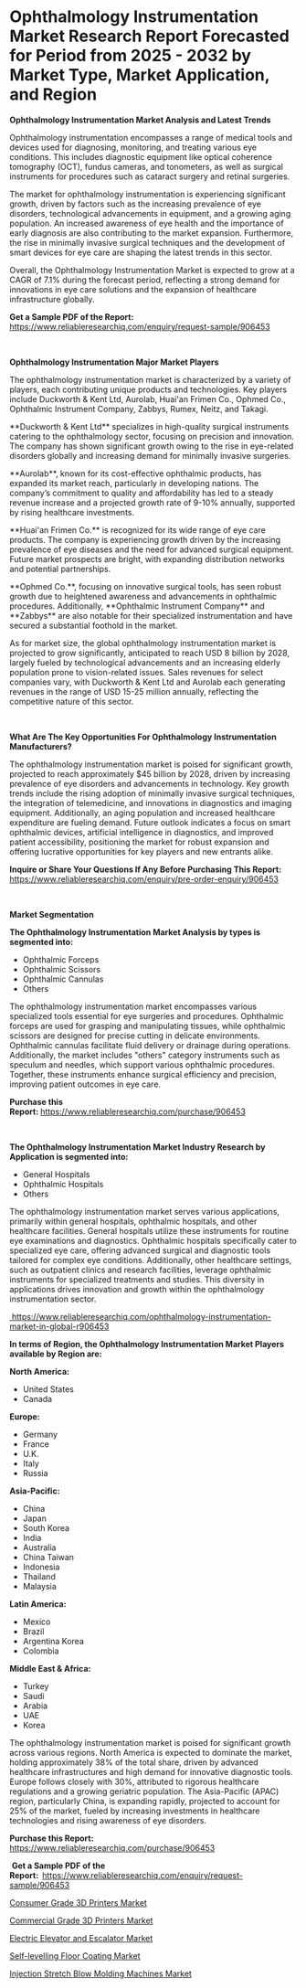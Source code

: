 <p><h1>Ophthalmology Instrumentation Market Research Report Forecasted for Period from 2025 -  2032 by Market Type, Market Application, and Region</h1></p><p><strong>Ophthalmology Instrumentation Market Analysis and Latest Trends</strong></p>
<p><p>Ophthalmology instrumentation encompasses a range of medical tools and devices used for diagnosing, monitoring, and treating various eye conditions. This includes diagnostic equipment like optical coherence tomography (OCT), fundus cameras, and tonometers, as well as surgical instruments for procedures such as cataract surgery and retinal surgeries. </p><p>The market for ophthalmology instrumentation is experiencing significant growth, driven by factors such as the increasing prevalence of eye disorders, technological advancements in equipment, and a growing aging population. An increased awareness of eye health and the importance of early diagnosis are also contributing to the market expansion. Furthermore, the rise in minimally invasive surgical techniques and the development of smart devices for eye care are shaping the latest trends in this sector. </p><p>Overall, the Ophthalmology Instrumentation Market is expected to grow at a CAGR of 7.1% during the forecast period, reflecting a strong demand for innovations in eye care solutions and the expansion of healthcare infrastructure globally.</p></p>
<p><strong>Get a Sample PDF of the Report:&nbsp;</strong> <a href="https://www.reliableresearchiq.com/enquiry/request-sample/906453?utm_campaign=1129&utm_medium=2&utm_source=Github&utm_content=ia&utm_term=21032025&utm_id=ophthalmology-instrumentation">https://www.reliableresearchiq.com/enquiry/request-sample/906453</a></p>
<p>&nbsp;</p>
<p><strong>Ophthalmology Instrumentation Major Market Players</strong></p>
<p><p>The ophthalmology instrumentation market is characterized by a variety of players, each contributing unique products and technologies. Key players include Duckworth & Kent Ltd, Aurolab, Huai'an Frimen Co., Ophmed Co., Ophthalmic Instrument Company, Zabbys, Rumex, Neitz, and Takagi.</p><p>**Duckworth & Kent Ltd** specializes in high-quality surgical instruments catering to the ophthalmology sector, focusing on precision and innovation. The company has shown significant growth owing to the rise in eye-related disorders globally and increasing demand for minimally invasive surgeries.</p><p>**Aurolab**, known for its cost-effective ophthalmic products, has expanded its market reach, particularly in developing nations. The company’s commitment to quality and affordability has led to a steady revenue increase and a projected growth rate of 9-10% annually, supported by rising healthcare investments.</p><p>**Huai'an Frimen Co.** is recognized for its wide range of eye care products. The company is experiencing growth driven by the increasing prevalence of eye diseases and the need for advanced surgical equipment. Future market prospects are bright, with expanding distribution networks and potential partnerships.</p><p>**Ophmed Co.**, focusing on innovative surgical tools, has seen robust growth due to heightened awareness and advancements in ophthalmic procedures. Additionally, **Ophthalmic Instrument Company** and **Zabbys** are also notable for their specialized instrumentation and have secured a substantial foothold in the market.</p><p>As for market size, the global ophthalmology instrumentation market is projected to grow significantly, anticipated to reach USD 8 billion by 2028, largely fueled by technological advancements and an increasing elderly population prone to vision-related issues. Sales revenues for select companies vary, with Duckworth & Kent Ltd and Aurolab each generating revenues in the range of USD 15-25 million annually, reflecting the competitive nature of this sector.</p></p>
<p>&nbsp;</p>
<p><strong>What Are The Key Opportunities For Ophthalmology Instrumentation Manufacturers?</strong></p>
<p><p>The ophthalmology instrumentation market is poised for significant growth, projected to reach approximately $45 billion by 2028, driven by increasing prevalence of eye disorders and advancements in technology. Key growth trends include the rising adoption of minimally invasive surgical techniques, the integration of telemedicine, and innovations in diagnostics and imaging equipment. Additionally, an aging population and increased healthcare expenditure are fueling demand. Future outlook indicates a focus on smart ophthalmic devices, artificial intelligence in diagnostics, and improved patient accessibility, positioning the market for robust expansion and offering lucrative opportunities for key players and new entrants alike.</p></p>
<p><strong>Inquire or Share Your Questions If Any Before Purchasing This Report:</strong> <a href="https://www.reliableresearchiq.com/enquiry/pre-order-enquiry/906453?utm_campaign=1129&utm_medium=2&utm_source=Github&utm_content=ia&utm_term=21032025&utm_id=ophthalmology-instrumentation">https://www.reliableresearchiq.com/enquiry/pre-order-enquiry/906453</a></p>
<p>&nbsp;</p>
<p><strong>Market Segmentation</strong></p>
<p><strong>The Ophthalmology Instrumentation Market Analysis by types is segmented into:</strong></p>
<p><ul><li>Ophthalmic Forceps</li><li>Ophthalmic Scissors</li><li>Ophthalmic Cannulas</li><li>Others</li></ul></p>
<p><p>The ophthalmology instrumentation market encompasses various specialized tools essential for eye surgeries and procedures. Ophthalmic forceps are used for grasping and manipulating tissues, while ophthalmic scissors are designed for precise cutting in delicate environments. Ophthalmic cannulas facilitate fluid delivery or drainage during operations. Additionally, the market includes "others" category instruments such as speculum and needles, which support various ophthalmic procedures. Together, these instruments enhance surgical efficiency and precision, improving patient outcomes in eye care.</p></p>
<p><strong>Purchase this Report:&nbsp;</strong><a href="https://www.reliableresearchiq.com/purchase/906453?utm_campaign=1129&utm_medium=2&utm_source=Github&utm_content=ia&utm_term=21032025&utm_id=ophthalmology-instrumentation">https://www.reliableresearchiq.com/purchase/906453</a></p>
<p>&nbsp;</p>
<p><strong>The Ophthalmology Instrumentation Market Industry Research by Application is segmented into:</strong></p>
<p><ul><li>General Hospitals</li><li>Ophthalmic Hospitals</li><li>Others</li></ul></p>
<p><p>The ophthalmology instrumentation market serves various applications, primarily within general hospitals, ophthalmic hospitals, and other healthcare facilities. General hospitals utilize these instruments for routine eye examinations and diagnostics. Ophthalmic hospitals specifically cater to specialized eye care, offering advanced surgical and diagnostic tools tailored for complex eye conditions. Additionally, other healthcare settings, such as outpatient clinics and research facilities, leverage ophthalmic instruments for specialized treatments and studies. This diversity in applications drives innovation and growth within the ophthalmology instrumentation sector.</p></p>
<p><a href="https://www.reliableresearchiq.com/ophthalmology-instrumentation-market-in-global-r906453?utm_campaign=1129&utm_medium=2&utm_source=Github&utm_content=ia&utm_term=21032025&utm_id=ophthalmology-instrumentation">&nbsp;https://www.reliableresearchiq.com/ophthalmology-instrumentation-market-in-global-r906453</a></p>
<p><strong>In terms of Region, the Ophthalmology Instrumentation Market Players available by Region are:</strong></p>
<p>
    <p> <strong> North America: </strong>
        <ul>
            <li>United States</li>
            <li>Canada</li>
        </ul>
        </p> 
    <p> <strong> Europe: </strong>
        <ul>
            <li>Germany</li>
            <li>France</li>
            <li>U.K.</li>
            <li>Italy</li>
            <li>Russia</li>
        </ul>
        </p> 
    <p> <strong> Asia-Pacific: </strong>
        <ul>
            <li>China</li>
            <li>Japan</li>
            <li>South Korea</li>
            <li>India</li>
            <li>Australia</li>
            <li>China Taiwan</li>
            <li>Indonesia</li>
            <li>Thailand</li>
            <li>Malaysia</li>
        </ul>
        </p> 
    <p> <strong> Latin America: </strong>
        <ul>
            <li>Mexico</li>
            <li>Brazil</li>
            <li>Argentina Korea</li>
            <li>Colombia</li>
        </ul>
        </p> 
    <p> <strong> Middle East & Africa: </strong>
        <ul>
            <li>Turkey</li>
            <li>Saudi</li>
            <li>Arabia</li>
            <li>UAE</li>
            <li>Korea</li>
        </ul>
    </p>
    </p>
<p><p>The ophthalmology instrumentation market is poised for significant growth across various regions. North America is expected to dominate the market, holding approximately 38% of the total share, driven by advanced healthcare infrastructures and high demand for innovative diagnostic tools. Europe follows closely with 30%, attributed to rigorous healthcare regulations and a growing geriatric population. The Asia-Pacific (APAC) region, particularly China, is expanding rapidly, projected to account for 25% of the market, fueled by increasing investments in healthcare technologies and rising awareness of eye disorders.</p></p>
<p><strong>Purchase this Report: </strong><a href="https://www.reliableresearchiq.com/purchase/906453?utm_campaign=1129&utm_medium=2&utm_source=Github&utm_content=ia&utm_term=21032025&utm_id=ophthalmology-instrumentation">https://www.reliableresearchiq.com/purchase/906453</a></p>
<p>&nbsp;<strong>Get a Sample PDF of the Report:&nbsp;&nbsp;</strong><a href="https://www.reliableresearchiq.com/enquiry/request-sample/906453?utm_campaign=1129&utm_medium=2&utm_source=Github&utm_content=ia&utm_term=21032025&utm_id=ophthalmology-instrumentation">https://www.reliableresearchiq.com/enquiry/request-sample/906453</a></p>
<p><strong></strong></p>
<p><p><a href="https://github.com/snapetylerho/Market-Research-Report-List-1/blob/main/consumer-grade-3d-printers-market.md?utm_campaign=1129&utm_medium=2&utm_source=Github&utm_content=ia&utm_term=21032025&utm_id=ophthalmology-instrumentation">Consumer Grade 3D Printers Market</a></p><p><a href="https://github.com/sulvantomppa/Market-Research-Report-List-1/blob/main/commercial-grade-3d-printers-market.md?utm_campaign=1129&utm_medium=2&utm_source=Github&utm_content=ia&utm_term=21032025&utm_id=ophthalmology-instrumentation">Commercial Grade 3D Printers Market</a></p><p><a href="https://github.com/stunzkocotpv/Market-Research-Report-List-1/blob/main/electric-elevator-and-escalator-market.md?utm_campaign=1129&utm_medium=2&utm_source=Github&utm_content=ia&utm_term=21032025&utm_id=ophthalmology-instrumentation">Electric Elevator and Escalator Market</a></p><p><a href="https://github.com/iwanesucices/Market-Research-Report-List-1/blob/main/self-levelling-floor-coating-market.md?utm_campaign=1129&utm_medium=2&utm_source=Github&utm_content=ia&utm_term=21032025&utm_id=ophthalmology-instrumentation">Self-levelling Floor Coating Market</a></p><p><a href="https://github.com/hatlepigna2s/Market-Research-Report-List-1/blob/main/injection-stretch-blow-molding-machines-market.md?utm_campaign=1129&utm_medium=2&utm_source=Github&utm_content=ia&utm_term=21032025&utm_id=ophthalmology-instrumentation">Injection Stretch Blow Molding Machines Market</a></p></p>